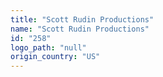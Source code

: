```yaml
---
title: "Scott Rudin Productions"
name: "Scott Rudin Productions"
id: "258"
logo_path: "null"
origin_country: "US"
---
```

